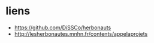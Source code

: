 # liens
- https://github.com/DiSSCo/herbonauts
-  http://lesherbonautes.mnhn.fr/contents/appelaprojets

